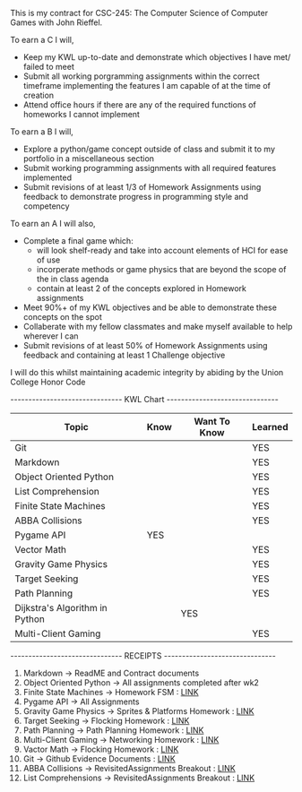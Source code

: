 This is my contract for CSC-245: The Computer Science of Computer Games with John Rieffel.

To earn a C I will,

* Keep my KWL up-to-date and demonstrate which objectives I have met/ failed to meet
* Submit all working porgramming assignments within the correct timeframe implementing the features I am capable of at the time of creation
* Attend office hours if there are any of the required functions of homeworks I cannot implement

To earn a B I will,

* Explore a python/game concept outside of class and submit it to my portfolio in a miscellaneous section
* Submit working programming assignments with all required features implemented
* Submit revisions of at least 1/3 of Homework Assignments using feedback to demonstrate progress in programming style and competency

To earn an A I will also, 

* Complete a final game which:
    * will look shelf-ready and take into account elements of HCI for ease of use
    * incorperate methods or game physics that are beyond the scope of the in class agenda
    * contain at least 2 of the concepts explored in Homework assignments
* Meet 90%+ of my KWL objectives and be able to demonstrate these concepts on the spot
* Collaberate with my fellow classmates and make myself available to help wherever I can
* Submit revisions of at least 50% of Homework Assignments using feedback and containing at least 1 Challenge objective

I will do this whilst maintaining academic integrity by abiding by the Union College Honor Code

------------------------------- KWL Chart -------------------------------

| Topic | Know | Want To Know | Learned |
| ----------- | ----------- | ----------- | ----------- |
| Git |  |  | YES |
| Markdown |  |  | YES |
| Object Oriented Python |  |  | YES |
| List Comprehension |  |  | YES |
| Finite State Machines |  |  | YES |
| ABBA Collisions |  |  | YES |
| Pygame API | YES |  |  |
| Vector Math |  |  | YES |
| Gravity Game Physics |  |  | YES |
| Target Seeking |  |  | YES |
| Path Planning |  |  | YES |
| Dijkstra's Algorithm in Python |  | YES |  |
| Multi-Client Gaming |  |  | YES |

------------------------------- RECEIPTS -------------------------------

1. Markdown &rarr; ReadME and Contract documents
2. Object Oriented Python &rarr; All assignments completed after wk2
3. Finite State Machines &rarr; Homework FSM : [LINK](./HomeworkAssignments/FSM%20V2)
4. Pygame API &rarr; All Assignments
5. Gravity Game Physics &rarr; Sprites & Platforms Homework : [LINK](./HomeworkAssignments/Sprites_Platforms)
6. Target Seeking &rarr; Flocking Homework : [LINK](./HomeworkAssignments/Flocking)
7. Path Planning &rarr; Path Planning Homework : [LINK](./HomeworkAssignments/PathPlanning)
8. Multi-Client Gaming &rarr; Networking Homework : [LINK](./HomeworkAssignments/Networking%20V2)
9. Vactor Math &rarr; Flocking Homework : [LINK](./HomeworkAssignments/Flocking)
10. Git &rarr; Github Evidence Documents : [LINK](./Miscallaneous)
11. ABBA Collisions &rarr; RevisitedAssignments Breakout : [LINK](./RevisitedAssignments/Breakout)
12. List Comprehensions &rarr; RevisitedAssignments Breakout : [LINK](./RevisitedAssignments/Breakout)








